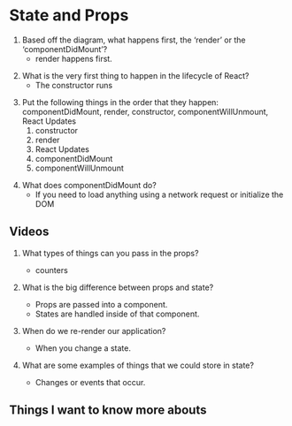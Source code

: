 # State and Props

1. Based off the diagram, what happens first, the ‘render’ or the ‘componentDidMount’?
    - render happens first.
>
2. What is the very first thing to happen in the lifecycle of React?
    - The constructor runs  
>
3. Put the following things in the order that  they happen: componentDidMount, render, constructor, componentWillUnmount, React Updates
    1. constructor 
    2. render
    3. React Updates
    4. componentDidMount
    5. componentWillUnmount
>
4. What does componentDidMount do?
    - If you need to load anything using a network request or initialize the DOM

## Videos 

  1. What types of things can you pass in the props?
      - counters

  2. What is the big difference between props and state?
      - Props are passed into a component.
      - States are handled inside of that component.
  
  3. When do we re-render our application?
      - When you change a state.
  
  4. What are some examples of things that we could store in state?
      - Changes or events that occur.

## Things I want to know more abouts
